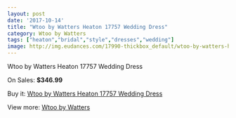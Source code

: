 ```yaml
---
layout: post
date: '2017-10-14'
title: "Wtoo by Watters Heaton 17757 Wedding Dress"
category: Wtoo by Watters
tags: ["heaton","bridal","style","dresses","wedding"]
image: http://img.eudances.com/17990-thickbox_default/wtoo-by-watters-heaton-17757-wedding-dress.jpg
---
```

Wtoo by Watters Heaton 17757 Wedding Dress

On Sales: **$346.99**
<a href="https://www.eudances.com/en/wtoo-by-watters/5222-wtoo-by-watters-heaton-17757-wedding-dress.html"><amp-img layout="responsive" width="600" height="600" src="//img.eudances.com/17990-thickbox_default/wtoo-by-watters-heaton-17757-wedding-dress.jpg" alt="Wtoo by Watters Heaton 17757 Wedding Dress 0" /></a>
<a href="https://www.eudances.com/en/wtoo-by-watters/5222-wtoo-by-watters-heaton-17757-wedding-dress.html"><amp-img layout="responsive" width="600" height="600" src="//img.eudances.com/17993-thickbox_default/wtoo-by-watters-heaton-17757-wedding-dress.jpg" alt="Wtoo by Watters Heaton 17757 Wedding Dress 1" /></a>
<a href="https://www.eudances.com/en/wtoo-by-watters/5222-wtoo-by-watters-heaton-17757-wedding-dress.html"><amp-img layout="responsive" width="600" height="600" src="//img.eudances.com/17992-thickbox_default/wtoo-by-watters-heaton-17757-wedding-dress.jpg" alt="Wtoo by Watters Heaton 17757 Wedding Dress 2" /></a>
<a href="https://www.eudances.com/en/wtoo-by-watters/5222-wtoo-by-watters-heaton-17757-wedding-dress.html"><amp-img layout="responsive" width="600" height="600" src="//img.eudances.com/17991-thickbox_default/wtoo-by-watters-heaton-17757-wedding-dress.jpg" alt="Wtoo by Watters Heaton 17757 Wedding Dress 3" /></a>

Buy it: [Wtoo by Watters Heaton 17757 Wedding Dress](https://www.eudances.com/en/wtoo-by-watters/5222-wtoo-by-watters-heaton-17757-wedding-dress.html "Wtoo by Watters Heaton 17757 Wedding Dress")

View more: [Wtoo by Watters](https://www.eudances.com/en/49-wtoo-by-watters "Wtoo by Watters")
